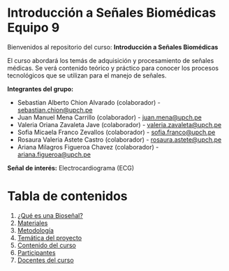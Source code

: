 # Introducción a Señales Biomédicas Equipo 9 
Bienvenidos al repositorio del curso: **Introducción a Señales Biomédicas**

El curso abordará los temás de adquisición y procesamiento de señales médicas. Se verá contenido teórico y práctico para conocer los procesos tecnológicos que se utilizan para el manejo de señales.

**Integrantes del grupo:**  

 - Sebastian Alberto Chion Alvarado (colaborador) - sebastian.chion@upch.pe
 - Juan Manuel Mena Carrillo (colaborador) - juan.mena@upch.pe
 - Valeria Oriana Zavaleta Jave (colaborador) - valeria.zavaleta@upch.pe
 - Sofia Micaela Franco Zevallos (colaborador) - sofia.franco@upch.pe
 - Rosaura Valeria Astete Castro (colaborador) - rosaura.astete@upch.pe
 - Ariana Milagros Figueroa Chavez (colaborador) - ariana.figueroa@upch.pe

**Señal de interés:** Electrocardiograma (ECG)

# Tabla de contenidos
1. [¿Qué es una Bioseñal?](https://github.com/RosauraAstete/Equipo9.github.io/blob/2ab97ced22c58ae29c03555f2b64ad15376a1636/Documentaci%C3%B3n/%C2%BFQu%C3%A9%20es%20una%20biose%C3%B1al%3F.md)
2. [Materiales](https://github.com/RosauraAstete/Equipo9.github.io/blob/a97f7b6704fd1cb01378ee699724ac2de242701a/Documentaci%C3%B3n/Materiales.md)
3. [Metodología](https://github.com/RosauraAstete/Equipo9.github.io/blob/e09a908a654b95da0e4cd651abb39c47a8ca2062/Documentaci%C3%B3n/Metodolog%C3%ADa.md)
4. [Temática del proyecto](https://github.com/RosauraAstete/Equipo9.github.io/blob/9c88d9386a44558e1038440e3037d1503c23bc67/Documentaci%C3%B3n/Tem%C3%A1tica%20del%20proyecto.md)
5. [Contenido del curso](https://github.com/RosauraAstete/Equipo9.github.io/blob/61a24a91259dc5158b6247f43b799c71650ed7c9/Documentaci%C3%B3n/Contenido%20del%20curso.md) 
6. [Participantes](https://github.com/RosauraAstete/Equipo9.github.io/blob/eb819d622eb12daf2c0db1c5ab9dd5b87d4ca2d8/Documentaci%C3%B3n/Participantes.md)
7. [Docentes del curso](https://github.com/RosauraAstete/Equipo9.github.io/blob/d72e489cec6edf81b8086c072bae931fc9ca79ee/Documentaci%C3%B3n/Docentes%20del%20curso.md)
